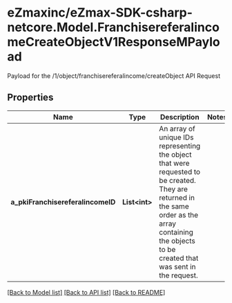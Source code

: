 # eZmaxinc/eZmax-SDK-csharp-netcore.Model.FranchisereferalincomeCreateObjectV1ResponseMPayload
Payload for the /1/object/franchisereferalincome/createObject API Request

## Properties

Name | Type | Description | Notes
------------ | ------------- | ------------- | -------------
**a_pkiFranchisereferalincomeID** | **List&lt;int&gt;** | An array of unique IDs representing the object that were requested to be created.  They are returned in the same order as the array containing the objects to be created that was sent in the request. | 

[[Back to Model list]](../README.md#documentation-for-models) [[Back to API list]](../README.md#documentation-for-api-endpoints) [[Back to README]](../README.md)

